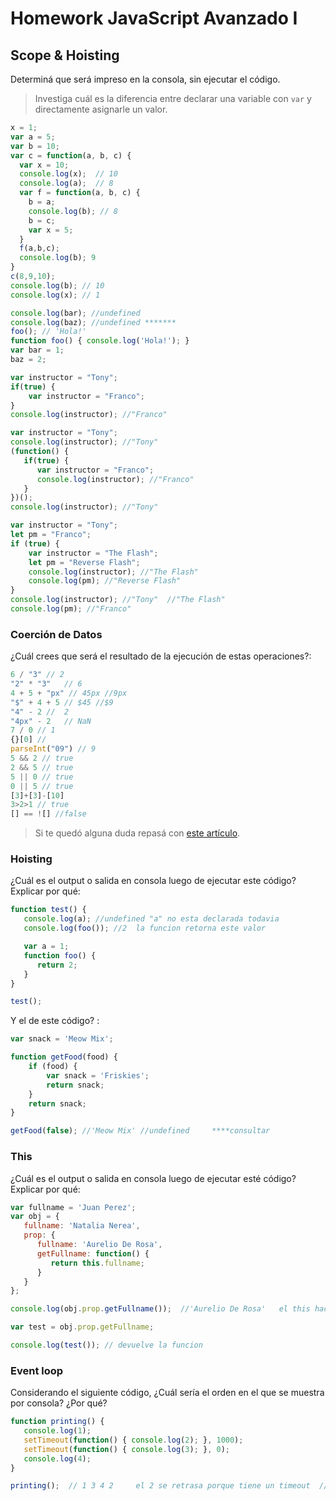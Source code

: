 
# Homework JavaScript Avanzado I

## Scope & Hoisting

Determiná que será impreso en la consola, sin ejecutar el código.

> Investiga cuál es la diferencia entre declarar una variable con `var` y directamente asignarle un valor.

```javascript
x = 1;
var a = 5;
var b = 10;
var c = function(a, b, c) {
  var x = 10;
  console.log(x);  // 10
  console.log(a);  // 8
  var f = function(a, b, c) {
    b = a;
    console.log(b); // 8
    b = c;
    var x = 5;
  }
  f(a,b,c);
  console.log(b); 9
}
c(8,9,10);
console.log(b); // 10
console.log(x); // 1
```

```javascript
console.log(bar); //undefined
console.log(baz); //undefined *******
foo(); // 'Hola!'
function foo() { console.log('Hola!'); }
var bar = 1;
baz = 2;
```

```javascript
var instructor = "Tony";
if(true) {
    var instructor = "Franco";
}
console.log(instructor); //"Franco"
```

```javascript
var instructor = "Tony";
console.log(instructor); //"Tony"
(function() {
   if(true) {
      var instructor = "Franco";
      console.log(instructor); //"Franco"
   }
})();
console.log(instructor); //"Tony"
```

```javascript
var instructor = "Tony";
let pm = "Franco";
if (true) {
    var instructor = "The Flash";
    let pm = "Reverse Flash";
    console.log(instructor); //"The Flash"
    console.log(pm); //"Reverse Flash"
}
console.log(instructor); //"Tony"  //"The Flash"
console.log(pm); //"Franco"
```
### Coerción de Datos

¿Cuál crees que será el resultado de la ejecución de estas operaciones?:

```javascript
6 / "3" // 2
"2" * "3"   // 6
4 + 5 + "px" // 45px //9px
"$" + 4 + 5 // $45 //$9
"4" - 2 //  2  
"4px" - 2   // NaN
7 / 0 // 1
{}[0] //
parseInt("09") // 9
5 && 2 // true
2 && 5 // true
5 || 0 // true
0 || 5 // true
[3]+[3]-[10] 
3>2>1 // true
[] == ![] //false
```

> Si te quedó alguna duda repasá con [este artículo](http://javascript.info/tutorial/object-conversion).


### Hoisting

¿Cuál es el output o salida en consola luego de ejecutar este código? Explicar por qué:

```javascript
function test() {
   console.log(a); //undefined "a" no esta declarada todavia
   console.log(foo()); //2  la funcion retorna este valor

   var a = 1;
   function foo() {
      return 2;
   }
}

test();
```

Y el de este código? :

```javascript
var snack = 'Meow Mix';

function getFood(food) {
    if (food) {
        var snack = 'Friskies';
        return snack;
    }
    return snack;
}

getFood(false); //'Meow Mix' //undefined     ****consultar
```


### This

¿Cuál es el output o salida en consola luego de ejecutar esté código? Explicar por qué:

```javascript
var fullname = 'Juan Perez';
var obj = {
   fullname: 'Natalia Nerea',
   prop: {
      fullname: 'Aurelio De Rosa',
      getFullname: function() {
         return this.fullname;
      }
   }
};

console.log(obj.prop.getFullname());  //'Aurelio De Rosa'   el this hace referencia a prop

var test = obj.prop.getFullname;

console.log(test()); // devuelve la funcion
```

### Event loop

Considerando el siguiente código, ¿Cuál sería el orden en el que se muestra por consola? ¿Por qué?

```javascript
function printing() {
   console.log(1);
   setTimeout(function() { console.log(2); }, 1000);
   setTimeout(function() { console.log(3); }, 0);
   console.log(4);
}

printing();  // 1 3 4 2     el 2 se retrasa porque tiene un timeout  // 1 4 3 2 por lo visto el 3 tambien devido a que ingresa en una funcion
```
